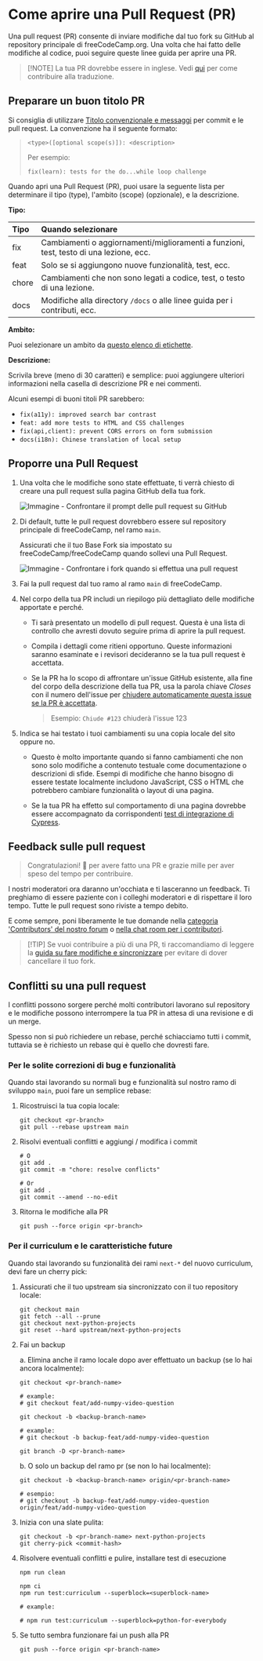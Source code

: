 # Come aprire una Pull Request (PR)

Una pull request (PR) consente di inviare modifiche dal tuo fork su GitHub al repository principale di freeCodeCamp.org. Una volta che hai fatto delle modifiche al codice, puoi seguire queste linee guida per aprire una PR.

> [!NOTE] La tua PR dovrebbe essere in inglese. Vedi [qui](https://contribute.freecodecamp.org/#/index?id=translations) per come contribuire alla traduzione.

## Preparare un buon titolo PR

Si consiglia di utilizzare [Titolo convenzionale e messaggi](https://www.conventionalcommits.org/) per commit e le pull request. La convenzione ha il seguente formato:

> `<type>([optional scope(s)]): <description>`
> 
> Per esempio:
> 
> `fix(learn): tests for the do...while loop challenge`

Quando apri una Pull Request (PR), puoi usare la seguente lista per determinare il tipo (type), l'ambito (scope) (opzionale), e la descrizione.

**Tipo:**

| Tipo  | Quando selezionare                                                                     |
|:----- |:-------------------------------------------------------------------------------------- |
| fix   | Cambiamenti o aggiornamenti/miglioramenti a funzioni, test, testo di una lezione, ecc. |
| feat  | Solo se si aggiungono nuove funzionalità, test, ecc.                                   |
| chore | Cambiamenti che non sono legati a codice, test, o testo di una lezione.                |
| docs  | Modifiche alla directory `/docs` o alle linee guida per i contributi, ecc.             |

**Ambito:**

Puoi selezionare un ambito da [questo elenco di etichette](https://github.com/freeCodeCamp/freeCodeCamp/labels?q=scope).

**Descrizione:**

Scrivila breve (meno di 30 caratteri) e semplice: puoi aggiungere ulteriori informazioni nella casella di descrizione PR e nei commenti.

Alcuni esempi di buoni titoli PR sarebbero:

- `fix(a11y): improved search bar contrast`
- `feat: add more tests to HTML and CSS challenges`
- `fix(api,client): prevent CORS errors on form submission`
- `docs(i18n): Chinese translation of local setup`

## Proporre una Pull Request

1. Una volta che le modifiche sono state effettuate, ti verrà chiesto di creare una pull request sulla pagina GitHub della tua fork.

   ![Immagine - Confrontare il prompt delle pull request su GitHub](https://contribute.freecodecamp.org/images/github/compare-pull-request-prompt.png)

2. Di default, tutte le pull request dovrebbero essere sul repository principale di freeCodeCamp, nel ramo `main`.

   Assicurati che il tuo Base Fork sia impostato su freeCodeCamp/freeCodeCamp quando sollevi una Pull Request.

   ![Immagine - Confrontare i fork quando si effettua una pull request](https://contribute.freecodecamp.org/images/github/comparing-forks-for-pull-request.png)

3. Fai la pull request dal tuo ramo al ramo `main` di freeCodeCamp.

4. Nel corpo della tua PR includi un riepilogo più dettagliato delle modifiche apportate e perché.

   - Ti sarà presentato un modello di pull request. Questa è una lista di controllo che avresti dovuto seguire prima di aprire la pull request.

   - Compila i dettagli come ritieni opportuno. Queste informazioni saranno esaminate e i revisori decideranno se la tua pull request è accettata.

   - Se la PR ha lo scopo di affrontare un'issue GitHub esistente, alla fine del corpo della descrizione della tua PR, usa la parola chiave _Closes_ con il numero dell'issue per [chiudere automaticamente questa issue se la PR è accettata](https://help.github.com/en/articles/closing-issues-using-keywords).

     > Esempio: `Chiude #123` chiuderà l'issue 123

5. Indica se hai testato i tuoi cambiamenti su una copia locale del sito oppure no.

   - Questo è molto importante quando si fanno cambiamenti che non sono solo modifiche a contenuto testuale come documentazione o descrizioni di sfide. Esempi di modifiche che hanno bisogno di essere testate localmente includono JavaScript, CSS o HTML che potrebbero cambiare funzionalità o layout di una pagina.

   - Se la tua PR ha effetto sul comportamento di una pagina dovrebbe essere accompagnato da corrispondenti [test di integrazione di Cypress](/how-to-add-cypress-tests).

## Feedback sulle pull request

> Congratulazioni! :tada: per avere fatto una PR e grazie mille per aver speso del tempo per contribuire.

I nostri moderatori ora daranno un'occhiata e ti lasceranno un feedback. Ti preghiamo di essere paziente con i colleghi moderatori e di rispettare il loro tempo. Tutte le pull request sono riviste a tempo debito.

E come sempre, poni liberamente le tue domande nella [categoria 'Contributors' del nostro forum](https://forum.freecodecamp.org/c/contributors) o [nella chat room per i contributori](https://chat.freecodecamp.org/channel/contributors).

> [!TIP] Se vuoi contribuire a più di una PR, ti raccomandiamo di leggere la [guida su fare modifiche e sincronizzare](https://contribute.freecodecamp.org/#/how-to-setup-freecodecamp-locally?id=making-changes-locally) per evitare di dover cancellare il tuo fork.

## Conflitti su una pull request

I conflitti possono sorgere perché molti contributori lavorano sul repository e le modifiche possono interrompere la tua PR in attesa di una revisione e di un merge.

Spesso non si può richiedere un rebase, perché schiacciamo tutti i commit, tuttavia se è richiesto un rebase qui è quello che dovresti fare.

### Per le solite correzioni di bug e funzionalità

Quando stai lavorando su normali bug e funzionalità sul nostro ramo di sviluppo `main`, puoi fare un semplice rebase:

1. Ricostruisci la tua copia locale:

   ```console
   git checkout <pr-branch>
   git pull --rebase upstream main
   ```

2. Risolvi eventuali conflitti e aggiungi / modifica i commit

   ```console
   # O
   git add .
   git commit -m "chore: resolve conflicts"

   # Or
   git add .
   git commit --amend --no-edit
   ```

3. Ritorna le modifiche alla PR

   ```console
   git push --force origin <pr-branch>
   ```

### Per il curriculum e le caratteristiche future

Quando stai lavorando su funzionalità dei rami `next-*` del nuovo curriculum, devi fare un cherry pick:

1. Assicurati che il tuo upstream sia sincronizzato con il tuo repository locale:

   ```console
   git checkout main
   git fetch --all --prune
   git checkout next-python-projects
   git reset --hard upstream/next-python-projects
   ```

2. Fai un backup

   a. Elimina anche il ramo locale dopo aver effettuato un backup (se lo hai ancora localmente):

      ```console
      git checkout <pr-branch-name>

      # example:
      # git checkout feat/add-numpy-video-question

      git checkout -b <backup-branch-name>

      # example:
      # git checkout -b backup-feat/add-numpy-video-question

      git branch -D <pr-branch-name>
      ```

   b. O solo un backup del ramo pr (se non lo hai localmente):

      ```console
      git checkout -b <backup-branch-name> origin/<pr-branch-name>

      # esempio:
      # git checkout -b backup-feat/add-numpy-video-question origin/feat/add-numpy-video-question
      ```

4. Inizia con una slate pulita:

   ```console
   git checkout -b <pr-branch-name> next-python-projects
   git cherry-pick <commit-hash>
   ```

5. Risolvere eventuali conflitti e pulire, installare test di esecuzione

   ```console
   npm run clean

   npm ci
   npm run test:curriculum --superblock=<superblock-name>

   # example:

   # npm run test:curriculum --superblock=python-for-everybody

   ```

6. Se tutto sembra funzionare fai un push alla PR

   ```console
   git push --force origin <pr-branch-name>
   ```
